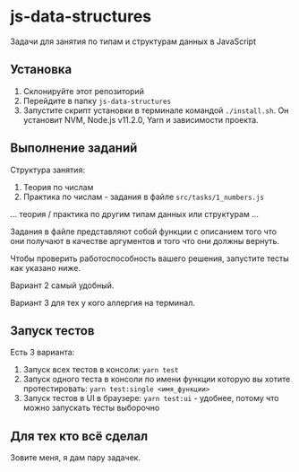 # js-data-structures
Задачи для занятия по типам и структурам данных в JavaScript

## Установка

1. Склонируйте этот репозиторий
2. Перейдите в папку `js-data-structures`
3. Запустите скрипт установки в терминале командой `./install.sh`. Он установит NVM, Node.js v11.2.0, Yarn и зависимости проекта.

## Выполнение заданий

Структура занятия:
1. Теория по числам
2. Практика по числам - задания в файле `src/tasks/1_numbers.js`

... теория / практика по другим типам данных или структурам ...

Задания в файле представляют собой функции с описанием того что они получают в качестве аргументов и того что они должны вернуть.

Чтобы проверить работоспособность вашего решения, запустите тесты как указано ниже.

Вариант 2 самый удобный.

Вариант 3 для тех у кого аллергия на терминал.

## Запуск тестов

Есть 3 варианта:
1. Запуск всех тестов в консоли: `yarn test`
2. Запуск одного теста в консоли по имени функции которую вы хотите протестировать: `yarn test:single <имя_функции>`
3. Запуск тестов в UI в браузере: `yarn test:ui` - удобнее, потому что можно запускать тесты выборочно

## Для тех кто всё сделал

Зовите меня, я дам пару задачек.
